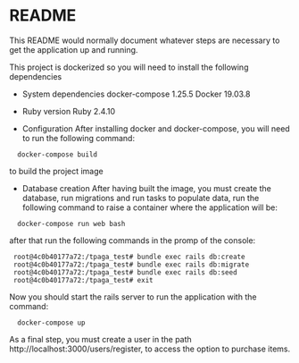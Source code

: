 # README

This README would normally document whatever steps are necessary to get the
application up and running.

This project is dockerized so you will need to install the following dependencies

* System dependencies
  docker-compose 1.25.5
  Docker 19.03.8

* Ruby version
  Ruby 2.4.10

* Configuration
After installing docker and docker-compose, you will need to run the following command:
```
  docker-compose build
```
to build the project image


* Database creation
After having built the image, you must create the database, run migrations and run tasks to populate data, run the following command to raise a container where the application will be:
```
  docker-compose run web bash
```
after that run the following commands in the promp of the console:
```
 root@4c0b40177a72:/tpaga_test# bundle exec rails db:create
 root@4c0b40177a72:/tpaga_test# bundle exec rails db:migrate
 root@4c0b40177a72:/tpaga_test# bundle exec rails db:seed
 root@4c0b40177a72:/tpaga_test# exit
```

Now you should start the rails server to run the application with the command:
```
  docker-compose up
```

As a final step, you must create a user in the path http://localhost:3000/users/register, to access the option to purchase items.

